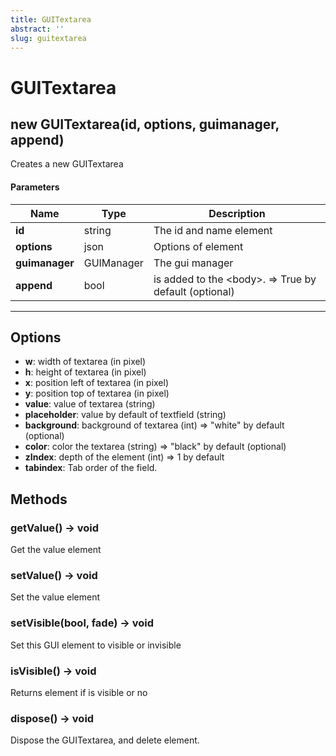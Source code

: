 ```yaml
---
title: GUITextarea
abstract: ''
slug: guitextarea
---
```


# GUITextarea

## new GUITextarea(id, options, guimanager, append)
Creates a new GUITextarea

#### Parameters
Name | Type | Description
---|---|---
**id** | string | The id and name element
**options** | json | Options of element
**guimanager** | GUIManager | The gui manager
**append** | bool | is added to the &lt;body&gt;. =&gt; True by default (optional)
---

## Options
* **w**: width of textarea (in pixel)
* **h**: height of textarea (in pixel)
* **x**: position left of textarea (in pixel)
* **y**: position top of textarea (in pixel)
* **value**: value of textarea (string)
* **placeholder**: value by default of textfield (string)
* **background**: background of textarea (int) =&gt; "white" by default (optional)
* **color**: color the textarea (string) =&gt; "black" by default (optional)
* **zIndex**: depth of the element (int) =&gt; 1 by default
* **tabindex**: Tab order of the field.

## Methods

### getValue() → void
Get the value element

### setValue() → void
Set the value element

### setVisible(bool, fade) → void
Set this GUI element to visible or invisible

### isVisible() → void
Returns element if is visible or no

### dispose() → void
Dispose the GUITextarea, and delete element.
